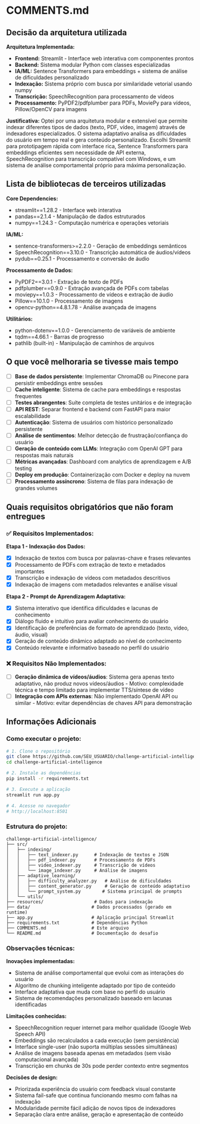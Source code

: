 # COMMENTS.md

## Decisão da arquitetura utilizada

**Arquitetura Implementada:**
- **Frontend:** Streamlit - Interface web interativa com componentes prontos
- **Backend:** Sistema modular Python com classes especializadas
- **IA/ML:** Sentence Transformers para embeddings + sistema de análise de dificuldades personalizado
- **Indexação:** Sistema próprio com busca por similaridade vetorial usando numpy
- **Transcrição:** SpeechRecognition para processamento de vídeos
- **Processamento:** PyPDF2/pdfplumber para PDFs, MoviePy para vídeos, Pillow/OpenCV para imagens

**Justificativa:**
Optei por uma arquitetura modular e extensível que permite indexar diferentes tipos de dados (texto, PDF, vídeo, imagem) através de indexadores especializados. O sistema adaptativo analisa as dificuldades do usuário em tempo real e gera conteúdo personalizado. Escolhi Streamlit para prototipagem rápida com interface rica, Sentence Transformers para embeddings eficientes sem necessidade de API externa, SpeechRecognition para transcrição compatível com Windows, e um sistema de análise comportamental próprio para máxima personalização.

## Lista de bibliotecas de terceiros utilizadas

**Core Dependencies:**
- streamlit==1.28.2 - Interface web interativa
- pandas==2.1.4 - Manipulação de dados estruturados  
- numpy==1.24.3 - Computação numérica e operações vetoriais

**IA/ML:**
- sentence-transformers>=2.2.0 - Geração de embeddings semânticos
- SpeechRecognition==3.10.0 - Transcrição automática de áudios/vídeos
- pydub==0.25.1 - Processamento e conversão de áudio

**Processamento de Dados:**
- PyPDF2==3.0.1 - Extração de texto de PDFs
- pdfplumber==0.9.0 - Extração avançada de PDFs com tabelas
- moviepy==1.0.3 - Processamento de vídeos e extração de áudio
- Pillow==10.1.0 - Processamento de imagens
- opencv-python==4.8.1.78 - Análise avançada de imagens

**Utilitários:**
- python-dotenv==1.0.0 - Gerenciamento de variáveis de ambiente
- tqdm==4.66.1 - Barras de progresso
- pathlib (built-in) - Manipulação de caminhos de arquivos

## O que você melhoraria se tivesse mais tempo

- [ ] **Base de dados persistente**: Implementar ChromaDB ou Pinecone para persistir embeddings entre sessões
- [ ] **Cache inteligente**: Sistema de cache para embeddings e respostas frequentes
- [ ] **Testes abrangentes**: Suíte completa de testes unitários e de integração
- [ ] **API REST**: Separar frontend e backend com FastAPI para maior escalabilidade
- [ ] **Autenticação**: Sistema de usuários com histórico personalizado persistente  
- [ ] **Análise de sentimentos**: Melhor detecção de frustração/confiança do usuário
- [ ] **Geração de conteúdo com LLMs**: Integração com OpenAI GPT para respostas mais naturais
- [ ] **Métricas avançadas**: Dashboard com analytics de aprendizagem e A/B testing
- [ ] **Deploy em produção**: Containerização com Docker e deploy na nuvem
- [ ] **Processamento assíncrono**: Sistema de filas para indexação de grandes volumes

## Quais requisitos obrigatórios que não foram entregues

### ✅ Requisitos Implementados:

**Etapa 1 - Indexação dos Dados:**
- [x] Indexação de textos com busca por palavras-chave e frases relevantes
- [x] Processamento de PDFs com extração de texto e metadados importantes
- [x] Transcrição e indexação de vídeos com metadados descritivos
- [x] Indexação de imagens com metadados relevantes e análise visual

**Etapa 2 - Prompt de Aprendizagem Adaptativa:**
- [x] Sistema interativo que identifica dificuldades e lacunas de conhecimento
- [x] Diálogo fluido e intuitivo para avaliar conhecimento do usuário
- [x] Identificação de preferências de formato de aprendizado (texto, vídeo, áudio, visual)
- [x] Geração de conteúdo dinâmico adaptado ao nível de conhecimento
- [x] Conteúdo relevante e informativo baseado no perfil do usuário

### ❌ Requisitos Não Implementados:
- [ ] **Geração dinâmica de vídeos/áudios**: Sistema gera apenas texto adaptativo, não produz novos vídeos/áudios - Motivo: complexidade técnica e tempo limitado para implementar TTS/síntese de vídeo
- [ ] **Integração com APIs externas**: Não implementado OpenAI API ou similar - Motivo: evitar dependências de chaves API para demonstração

## Informações Adicionais

### Como executar o projeto:
```bash
# 1. Clone o repositório
git clone https://github.com/SEU_USUARIO/challenge-artificial-intelligence.git
cd challenge-artificial-intelligence

# 2. Instale as dependências
pip install -r requirements.txt

# 3. Execute a aplicação
streamlit run app.py

# 4. Acesse no navegador
# http://localhost:8501
```

### Estrutura do projeto:
```
challenge-artificial-intelligence/
├── src/
│   ├── indexing/
│   │   ├── text_indexer.py      # Indexação de textos e JSON
│   │   ├── pdf_indexer.py       # Processamento de PDFs
│   │   ├── video_indexer.py     # Transcrição de vídeos
│   │   └── image_indexer.py     # Análise de imagens
│   ├── adaptive_learning/
│   │   ├── difficulty_analyzer.py   # Análise de dificuldades
│   │   ├── content_generator.py     # Geração de conteúdo adaptativo
│   │   └── prompt_system.py        # Sistema principal de prompts
│   └── utils/
├── resources/                   # Dados para indexação
├── data/                       # Dados processados (gerado em runtime)
├── app.py                      # Aplicação principal Streamlit
├── requirements.txt            # Dependências Python
├── COMMENTS.md                 # Este arquivo
└── README.md                   # Documentação do desafio
```

### Observações técnicas:

**Inovações implementadas:**
- Sistema de análise comportamental que evolui com as interações do usuário
- Algoritmo de chunking inteligente adaptado por tipo de conteúdo
- Interface adaptativa que muda com base no perfil do usuário
- Sistema de recomendações personalizado baseado em lacunas identificadas

**Limitações conhecidas:**
- SpeechRecognition requer internet para melhor qualidade (Google Web Speech API)
- Embeddings são recalculados a cada execução (sem persistência)
- Interface single-user (não suporta múltiplas sessões simultâneas)
- Análise de imagens baseada apenas em metadados (sem visão computacional avançada)
- Transcrição em chunks de 30s pode perder contexto entre segmentos

**Decisões de design:**
- Priorizada experiência do usuário com feedback visual constante
- Sistema fail-safe que continua funcionando mesmo com falhas na indexação
- Modularidade permite fácil adição de novos tipos de indexadores
- Separação clara entre análise, geração e apresentação de conteúdo 